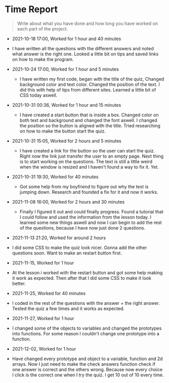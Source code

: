 # Time Report

> Write about what you have done and how long you have worked on each part of the project.

- 2021-10-18 17:00, Worked for 1 hour and 40 minutes
 - I have written all the questions with the different answers and noted what answer is the right one. Looked a little bit on tips and saved links on how to make the program.

- 2021-10-24 17:00, Worked for 1 hour and 5 minutes
  - I have written my first code, began with the title of the quiz, Changed background color and text color. Changed the position of the text. I did this with help of tips from different sites. Learned a little bit of CSS today aswell.

- 2021-10-31 00:36, Worked for 1 hour and 15 minutes
  - I have created a start button that is inside a box. Changed color on both text and background and changed the font aswell. I changed the position so the button is aligned with the title. Tried researching on how to make the button start the quiz. 

- 2021-10-31 15:05, Worked for 2 hours and 5 minutes
  - I have created a link for the button so the user can start the quiz. Right now the link just transfer the user to an empty page. Next thing is to start working on the questions. The text is still a little weird when the window is resized and I haven't found a way to fix it. Yet.

- 2021-10-31 19:30, Worked for 40 minutes
  - Got some help from my boyfriend to figure out why the text is jumping down. Research and founded a fix for it and now it works. 

- 2021-11-08 16:00, Worked for 2 hours and 30 minutes
  - Finally I figured it out and could finally progress. Found a tutorial that I could follow and used the information from the lesson today. I learned some new things aswell and now I can begin to add the rest of the questions, because I have now just done 2 questions. 

- 2021-11-13 21:20, Worked for around 2 hours
 - I did some CSS to make the quiz look nicer. Gonna add the other questions soon. Want to make an restart button first.

 - 2021-11-15, Worked for 1 hour
 - At the lesson i worked with the restart button and got some help making it work as expected. Then after that I did some CSS to make it look better.

 - 2021-11-25, Worked for 40 minutes
 - I coded in the rest of the questions with the answer + the right answer. Tested the quiz a few times and it works as expected. 

- 2021-11-27, Worked for 1 hour
- I changed some of the objects to variables and changed the prototypes into functions. For some reason I couldn't change one prototype into a function.

- 2021-12-02, Worked for 1 hour
- Have changed every prototype and object to a variable, function and 2d arrays. Now I just need to make the check answers function check if one answer is correct and the others wrong. Because now every choice I click is the correct one when I try the quiz. I get 10 out of 10 every time.